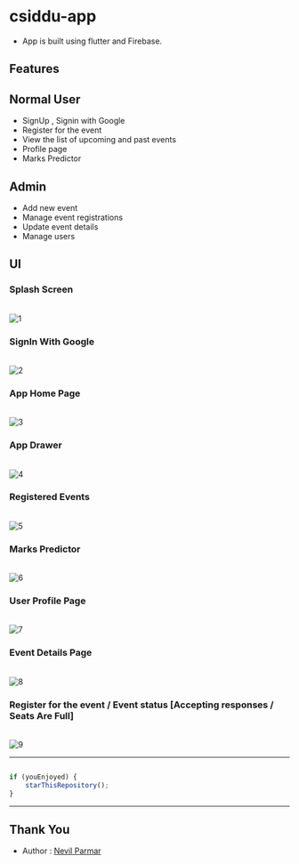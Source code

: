 # csiddu-app
- App is built using flutter and Firebase.

## Features

## Normal User
- SignUp , Signin with Google
- Register for the event
- View the list of upcoming and past events
- Profile page
- Marks Predictor

## Admin
- Add new event 
- Manage event registrations
- Update event details
- Manage users

## UI
### Splash Screen
<br>![1](https://user-images.githubusercontent.com/48133426/102966434-e09dcd80-4515-11eb-8cb6-54fe5cda3007.jpg)
### SignIn With Google
<br>![2](https://user-images.githubusercontent.com/48133426/102966441-e398be00-4515-11eb-93aa-a7d983c38009.jpg)
### App Home Page
<br>![3](https://user-images.githubusercontent.com/48133426/102966445-e5628180-4515-11eb-8d45-6b3bb8090fb2.jpg)
### App Drawer
<br>![4](https://user-images.githubusercontent.com/48133426/102966449-e72c4500-4515-11eb-83d3-6775d851bdf1.jpg)
### Registered Events
<br>![5](https://user-images.githubusercontent.com/48133426/102966452-e8f60880-4515-11eb-94ae-34e18b5623be.jpg)
### Marks Predictor
<br>![6](https://user-images.githubusercontent.com/48133426/102966458-eabfcc00-4515-11eb-9d81-abc0f9d4709e.jpg)
### User Profile Page
<br>![7](https://user-images.githubusercontent.com/48133426/102966465-ec898f80-4515-11eb-8392-f833977a147e.jpg)
### Event Details Page
<br>![8](https://user-images.githubusercontent.com/48133426/102966468-ee535300-4515-11eb-860b-86ef4d709530.jpg)
### Register for the event / Event status [Accepting responses / Seats Are Full]
<br>![9](https://user-images.githubusercontent.com/48133426/102966473-ef848000-4515-11eb-845f-788d5b4bd3b5.jpg)

---------

```javascript

if (youEnjoyed) {
    starThisRepository();
}

```

-----------

## Thank You
- Author : [Nevil Parmar](https://nevilparmar.me)

